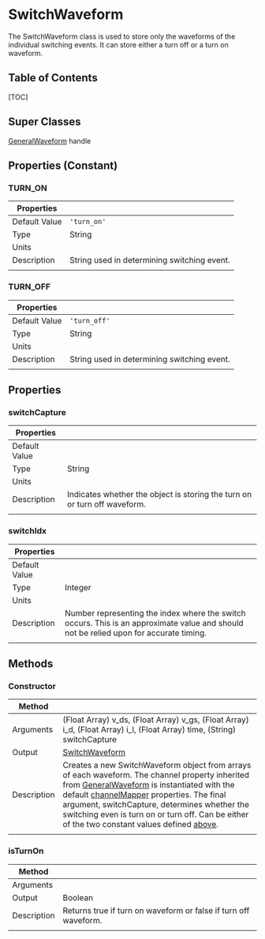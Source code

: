 # SwitchWaveform
The SwitchWaveform class is used to store only the waveforms of the individual switching events. It can store either a turn off or a turn on waveform.
## Table of Contents
[TOC]

## Super Classes
[GeneralWaveform][GeneralWaveform]
handle

## Properties (Constant)
### TURN_ON
| Properties | |
|---------|:--|
| Default Value | <code class="prettyprint lang-MATLAB">'turn_on'</code> |
| Type | String |
| Units |  |
| Description | String used in determining switching event. |
|||

### TURN_OFF
| Properties | |
|---------|:--|
| Default Value | <code class="prettyprint lang-MATLAB">'turn_off'</code> |
| Type | String |
| Units |  |
| Description | String used in determining switching event. |
|||

## Properties
### switchCapture
| Properties | |
|---------|:--|
| Default Value |  |
| Type | String |
| Units |  |
| Description | Indicates whether the object is storing the turn on or turn off waveform. |
|||

### switchIdx
| Properties | |
|---------|:--|
| Default Value |  |
| Type | Integer |
| Units |  |
| Description | Number representing the index where the switch occurs. This is an approximate value and should not be relied upon for accurate timing.  |
|||

## Methods
### Constructor
| Method | |
|--------|:--|
| Arguments | (Float Array) v_ds, (Float Array) v_gs, (Float Array) i_d, (Float Array) i_l, (Float Array) time, (String) switchCapture |
| Output | [SwitchWaveform][SwitchWaveform] |
| Description | Creates a new SwitchWaveform object from arrays of each waveform. The channel property inherited from [GeneralWaveform][GeneralWaveform] is instantiated with the default [channelMapper][channelMapper] properties. The final argument, switchCapture, determines whether the switching even is turn on or turn off. Can be either of the two constant values defined [above](#properties-constant).|
|||

### isTurnOn
| Method | |
|--------|:--|
| Arguments |  |
| Output | Boolean |
| Description | Returns true if turn on waveform or false if turn off waveform. |
|||



[channelMapper]: channelMapper.html
[checkLoadInductor]: checkLoadInductor.html
[DoublePulseResults]: DoublePulseResults.html
[Double_Pulse_Test]: Double_Pulse_Test.html
[DPTSettings]: DPTSettings.html
[extractWaveforms]: extractWaveforms.html
[extract_turn_on_waveform]: extract_turn_on_waveform.html
[findDeskew]: findDeskew.html
[FullWaveform]: FullWaveform.html
[GeneralWaveform]: GeneralWaveform.html
[Keithley2260B]: Keithley2260B.html
[min2Scale]: min2Scale.html
[processWaveform]: processWaveform.html
[pulse_generator]: pulse_generator.html
[rescaleAndRepulse]: rescaleAndRepulse.html
[runDoublePulseTest]: runDoublePulseTest.html
[SCPI_FunctionGenerator]: SCPI_FunctionGenerator.html
[SCPI_Instrument]: SCPI_Instrument.html
[SCPI_Oscilloscope]: SCPI_Oscilloscope.html
[SCPI_VoltageSource]: SCPI_VoltageSource.html
[SettingsSweepObject]: SettingsSweepObject.html
[setVoltageToLoad]: setVoltageToLoad.html
[SimpleSettings]: SimpleSettings.html
[SorensonVoltageSource]: SorensonVoltageSource.html
[splitWaveforms]: splitWaveforms.html
[SurfacePlotSettings]: SurfacePlotSettings.html
[SweepPlotSettings]: SweepPlotSettings.html
[SweepResults]: SweepResults.html
[SwitchWaveform]: SwitchWaveform.html
[waveformTimeIdx]: waveformTimeIdx.html
[WindowSize]: WindowSize.html